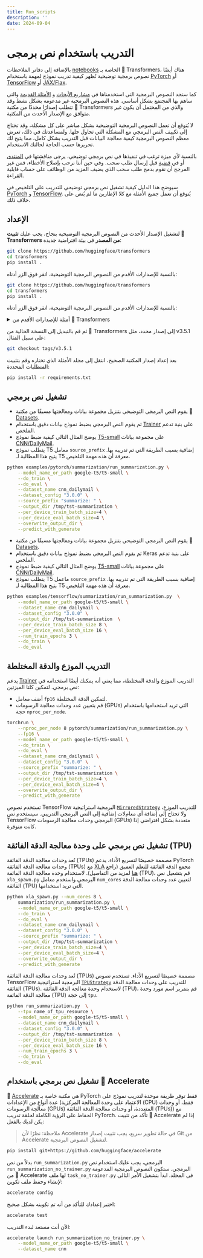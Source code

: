 ```yaml
---
title: Run_scripts
description: ''
date: 2024-09-04
---
```


# التدريب باستخدام نص برمجى

بالإضافة إلى دفاتر الملاحظات [notebooks](./notebooks) الخاصة بـ 🤗 Transformers، هناك أيضًا نصوص برمجية توضيحية تُظهر كيفية تدريب نموذج لمهمة باستخدام [PyTorch](https://github.com/huggingface/transformers/tree/main/examples/pytorch) أو [TensorFlow](https://github.com/huggingface/transformers/tree/main/examples/tensorflow) أو [JAX/Flax](https://github.com/huggingface/transformers/tree/main/examples/flax).

كما ستجد النصوص البرمجية التي استخدمناها في [مشاريع الأبحاث](https://github.com/huggingface/transformers/tree/main/examples/research_projects) و [الأمثلة القديمة](https://github.com/huggingface/transformers/tree/main/examples/legacy) والتي ساهم بها المجتمع بشكل أساسي. هذه النصوص البرمجية غير مدعومة بشكل نشط وقد تتطلب إصدارًا محددًا من مكتبة 🤗 Transformers والذي من المحتمل أن يكون غير متوافق مع الإصدار الأحدث من المكتبة.

لا يُتوقع أن تعمل النصوص البرمجية التوضيحية بشكل مباشر على كل مشكلة، وقد تحتاج إلى تكييف النص البرمجي مع المشكلة التي تحاول حلها. ولمساعدتك في ذلك، تعرض معظم النصوص البرمجية كيفية معالجة البيانات قبل التدريب بشكل كامل، مما يتيح لك تحريرها حسب الحاجة لحالتك الاستخدام.

بالنسبة لأي ميزة ترغب في تنفيذها في نص برمجي توضيحي، يرجى مناقشتها في [المنتدى](https://discuss.huggingface.co/) أو في [قضية](https://github.com/huggingface/transformers/issues) قبل إرسال طلب سحب. وفي حين أننا نرحب بإصلاح الأخطاء، فمن غير المرجح أن نقوم بدمج طلب سحب الذي يضيف المزيد من الوظائف على حساب قابلية القراءة.

سيوضح هذا الدليل كيفية تشغيل نص برمجي توضيحي للتدريب على التلخيص في [PyTorch](https://github.com/huggingface/transformers/tree/main/examples/pytorch/summarization) و [TensorFlow](https://github.com/huggingface/transformers/tree/main/examples/tensorflow/summarization). يُتوقع أن تعمل جميع الأمثلة مع كلا الإطارين ما لم يُنص على خلاف ذلك.

## الإعداد

لتشغيل الإصدار الأحدث من النصوص البرمجية التوضيحية بنجاح، يجب عليك **تثبيت 🤗 Transformers من المصدر** في بيئة افتراضية جديدة:

```bash
git clone https://github.com/huggingface/transformers
cd transformers
pip install .
```

بالنسبة للإصدارات الأقدم من النصوص البرمجية التوضيحية، انقر فوق الزر أدناه:
```bash
git clone https://github.com/huggingface/transformers
cd transformers
pip install .
```

بالنسبة للإصدارات الأقدم من النصوص البرمجية التوضيحية، انقر فوق الزر أدناه:

<details>
  <summary>أمثلة للإصدارات الأقدم من 🤗 Transformers</summary>
	<ul>
		<li><a href="https://github.com/huggingface/transformers/tree/v4.5.1/examples">v4.5.1</a></li>
		<li><a href="https://github.com/huggingface/transformers/tree/v4.4.2/examples">v4.4.2</a></li>
		<li><a href="https://github.com/huggingface/transformers/tree/v4.3.3/examples">v4.3.3</a></li>
		<li><a href="https://github.com/huggingface/transformers/tree/v4.2.2/examples">v4.2.2</a></li>
		<li><a href="https://github.com/huggingface/transformers/tree/v4.1.1/examples">v4.1.1</a></li>
		<li><a href="https://github.com/huggingface/transformers/tree/v4.0.1/examples">v4.0.1</a></li>
		<li><a href="https://github.com/huggingface/transformers/tree/v3.5.1/examples">v3.5.1</a></li>
		<li><a href="https://github.com/huggingface/transformers/tree/v3.4.0/examples">v3.4.0</a></li>
		<li><a href="https://github.com/huggingface/transformers/tree/v3.3.1/examples">v3.3.1</a></li>
		<li><a href="https://github.com/huggingface/transformers/tree/v3.2.0/examples">v3.2.0</a></li>
		<li><a href="https://github.com/huggingface/transformers/tree/v3.1.0/examples">v3.1.0</a></li>
		<li><a href="https://github.com/huggingface/transformers/tree/v3.0.2/examples">v3.0.2</a></li>
		<li><a href="https://github.com/huggingface/transformers/tree/v2.11.0/examples">v2.11.0</a></li>
		<li><a href="https://github.com/huggingface/transformers/tree/v2.10.0/examples">v2.10.0</a></li>
		<li><a href="https://github.com/huggingface/transformers/tree/v2.9.1/examples">v2.9.1</a></li>
		<li><a href="https://github.com/huggingface/transformers/tree/v2.8.0/examples">v2.8.0</a></li>
		<li><a href="https://github.com/huggingface/transformers/tree/v2.7.0/examples">v2.7.0</a></li>
		<li><a href="https://github.com/huggingface/transformers/tree/v2.6.0/examples">v2.6.0</a></li>
		<li><a href="https://github.com/huggingface/transformers/tree/v2.5.1/examples">v2.5.1</a></li>
		<li><a href="https://github.com/huggingface/transformers/tree/v2.4.0/examples">v2.4.0</a></li>
		<li><a href="https://github.com/huggingface/transformers/tree/v2.3.0/examples">v2.3.0</a></li>
		<li><a href="https://github.com/huggingface/transformers/tree/v2.2.0/examples">v2.2.0</a></li>
		<li><a href="https://github.com/huggingface/transformers/tree/v2.1.0/examples">v2.1.1</a></li>
		<li><a href="https://github.com/huggingface/transformers/tree/v2.0.0/examples">v2.0.0</a></li>
		<li><a href="https://github.com/huggingface/transformers/tree/v1.2.0/examples">v1.2.0</a></li>
		<li><a href="https://github.com/huggingface/transformers/tree/v1.1.0/examples">v1.1.0</a></li>
		<li><a href="https://github.com/huggingface/transformers/tree/v1.0.0/examples">v1.0.0</a></li>
	</ul>
</details>

ثم قم بالتبديل إلى النسخة الحالية من 🤗 Transformers إلى إصدار محدد، مثل v3.5.1 على سبيل المثال:

```bash
git checkout tags/v3.5.1
```

بعد إعداد إصدار المكتبة الصحيح، انتقل إلى مجلد الأمثلة الذي تختاره وقم بتثبيت المتطلبات المحددة:

```bash
pip install -r requirements.txt
```

## تشغيل نص برمجي

<frameworkcontent>
<pt>
    
- يقوم النص البرمجي التوضيحي بتنزيل مجموعة بيانات ومعالجتها مسبقًا من مكتبة 🤗 [Datasets](https://huggingface.co/docs/datasets).
- ثم يقوم النص البرمجي بضبط نموذج بيانات دقيق باستخدام [Trainer](https://huggingface.co/docs/transformers/main_classes/trainer) على بنية تدعم الملخص. 
- يوضح المثال التالي كيفية ضبط نموذج [T5-small](https://huggingface.co/google-t5/t5-small) على مجموعة بيانات [CNN/DailyMail](https://huggingface.co/datasets/cnn_dailymail).
- يتطلب نموذج T5 معامل `source_prefix` إضافية بسبب الطريقة التي تم تدريبه بها. يتيح هذا المطالبة لـ T5 معرفة أن هذه مهمة التلخيص.
    
```bash
python examples/pytorch/summarization/run_summarization.py \
    --model_name_or_path google-t5/t5-small \
    --do_train \
    --do_eval \
    --dataset_name cnn_dailymail \
    --dataset_config "3.0.0" \
    --source_prefix "summarize: " \
    --output_dir /tmp/tst-summarization \
    --per_device_train_batch_size=4 \
    --per_device_eval_batch_size=4 \
    --overwrite_output_dir \
    --predict_with_generate
```
</pt>
<tf>
    
- يقوم النص البرمجي التوضيحي بتنزيل مجموعة بيانات ومعالجتها مسبقًا من مكتبة 🤗 [Datasets](https://huggingface.co/docs/datasets/).
- ثم يقوم النص البرمجي بضبط نموذج بيانات دقيق باستخدام Keras على بنية تدعم الملخص.
- يوضح المثال التالي كيفية ضبط نموذج [T5-small](https://huggingface.co/google-t5/t5-small) على مجموعة بيانات [CNN/DailyMail](https://huggingface.co/datasets/cnn_dailymail).
- يتطلب نموذج T5 ماعمل `source_prefix` إضافية بسبب الطريقة التي تم تدريبه بها. يتيح هذا المطالبة لـ T5 معرفة أن هذه مهمة التلخيص.

```bash
python examples/tensorflow/summarization/run_summarization.py  \
    --model_name_or_path google-t5/t5-small \
    --dataset_name cnn_dailymail \
    --dataset_config "3.0.0" \
    --output_dir /tmp/tst-summarization  \
    --per_device_train_batch_size 8 \
    --per_device_eval_batch_size 16 \
    --num_train_epochs 3 \
    --do_train \
    --do_eval
```
</tf>
</frameworkcontent>

## التدريب الموزع والدقة المختلطة

يدعم [Trainer](https://huggingface.co/docs/transformers/main_classes/trainer) التدريب الموزع والدقة المختلطة، مما يعني أنه يمكنك أيضًا استخدامه في نص برمجي. لتمكين كلتا الميزتين:

- أضف معامل `fp16` لتمكين الدقة المختلطة.
- قم بتعيين عدد وحدات معالجة الرسومات (GPUs) التي تريد استخدامها باستخدام حجة `nproc_per_node`.

```bash
torchrun \
    --nproc_per_node 8 pytorch/summarization/run_summarization.py \
    --fp16 \
    --model_name_or_path google-t5/t5-small \
    --do_train \
    --do_eval \
    --dataset_name cnn_dailymail \
    --dataset_config "3.0.0" \
    --source_prefix "summarize: " \
    --output_dir /tmp/tst-summarization \
    --per_device_train_batch_size=4 \
    --per_device_eval_batch_size=4 \
    --overwrite_output_dir \
    --predict_with_generate
```

تستخدم نصوص TensorFlow البرمجية استراتيجية [`MirroredStrategy`](https://www.tensorflow.org/guide/distributed_training#mirroredstrategy) للتدريب الموزع، ولا تحتاج إلى إضافة أي معامﻻت إضافية إلى النص البرمجي التدريبي. سيستخدم نص TensorFlow البرمجي وحدات معالجة الرسومات (GPUs) متعددة بشكل افتراضي إذا كانت متوفرة.

## تشغيل نص برمجي على وحدة معالجة الدقة الفائقة (TPU)

<frameworkcontent>
<pt>
    
تُعد وحدات معالجة الدقة الفائقة (TPUs) مصممة خصيصًا لتسريع الأداء. يدعم PyTorch وحدات معالجة الدقة الفائقة (TPUs) مع [XLA](https://www.tensorflow.org/xla) مجمع الدقة الفائقة للتعلم العميق (راجع [هنا](https://github.com/pytorch/xla/blob/master/README.md) لمزيد من التفاصيل). لاستخدام وحدة معالجة الدقة الفائقة (TPU)، قم بتشغيل نص `xla_spawn.py` البرمجي واستخدم معامل `num_cores` لتعيين عدد وحدات معالجة الدقة الفائقة (TPU) التي تريد استخدامها.

```bash
python xla_spawn.py --num_cores 8 \
    summarization/run_summarization.py \
    --model_name_or_path google-t5/t5-small \
    --do_train \
    --do_eval \
    --dataset_name cnn_dailymail \
    --dataset_config "3.0.0" \
    --source_prefix "summarize: " \
    --output_dir /tmp/tst-summarization \
    --per_device_train_batch_size=4 \
    --per_device_eval_batch_size=4 \
    --overwrite_output_dir \
    --predict_with_generate
```
</pt>
<tf>
    
تُعد وحدات معالجة الدقة الفائقة (TPUs) مصممة خصيصًا لتسريع الأداء. تستخدم نصوص TensorFlow البرمجية استراتيجية [`TPUStrategy`](https://www.tensorflow.org/guide/distributed_training#tpustrategy) للتدريب على وحدات معالجة الدقة الفائقة (TPUs). لاستخدام وحدة معالجة الدقة الفائقة (TPU)، قم بتمرير اسم مورد وحدة معالجة الدقة الفائقة (TPU) إلى حجة `tpu`.
```bash
python run_summarization.py  \
    --tpu name_of_tpu_resource \
    --model_name_or_path google-t5/t5-small \
    --dataset_name cnn_dailymail \
    --dataset_config "3.0.0" \
    --output_dir /tmp/tst-summarization  \
    --per_device_train_batch_size 8 \
    --per_device_eval_batch_size 16 \
    --num_train_epochs 3 \
    --do_train \
    --do_eval
```
</tf>
</frameworkcontent>

## تشغيل نص برمجي باستخدام 🤗 Accelerate

🤗 [Accelerate](https://huggingface.co/docs/accelerate) هي مكتبة خاصة بـ PyTorch فقط توفر طريقة موحدة لتدريب نموذج على عدة أنواع من الإعدادات (الاعتماد على وحدة المعالجة المركزية (CPU) فقط، أو وحدات معالجة الرسومات (GPUs) المتعددة، أو وحدات معالجة الدقة الفائقة (TPUs)) مع الحفاظ على الرؤية الكاملة لحلقة تدريب PyTorch. تأكد من تثبيت 🤗 Accelerate إذا لم يكن لديك بالفعل:

> ملاحظة: نظرًا لأن Accelerate في حالة تطوير سريع، يجب تثبيت إصدار Git من Accelerate لتشغيل النصوص البرمجية.
```bash
pip install git+https://github.com/huggingface/accelerate
```

بدلاً من نص `run_summarization.py` البرمجي، يجب عليك استخدام نص `run_summarization_no_trainer.py` البرمجي. ستكون النصوص البرمجية المدعومة من 🤗 Accelerate لها ملف `task_no_trainer.py` في المجلد. ابدأ بتشغيل الأمر التالي لإنشاء وحفظ ملف تكوين:

```bash
accelerate config
```

اختبر إعدادك للتأكد من أنه تم تكوينه بشكل صحيح:

```bash
accelerate test
```

الآن أنت مستعد لبدء التدريب:

```bash
accelerate launch run_summarization_no_trainer.py \
    --model_name_or_path google-t5/t5-small \
    --dataset_name cnn
